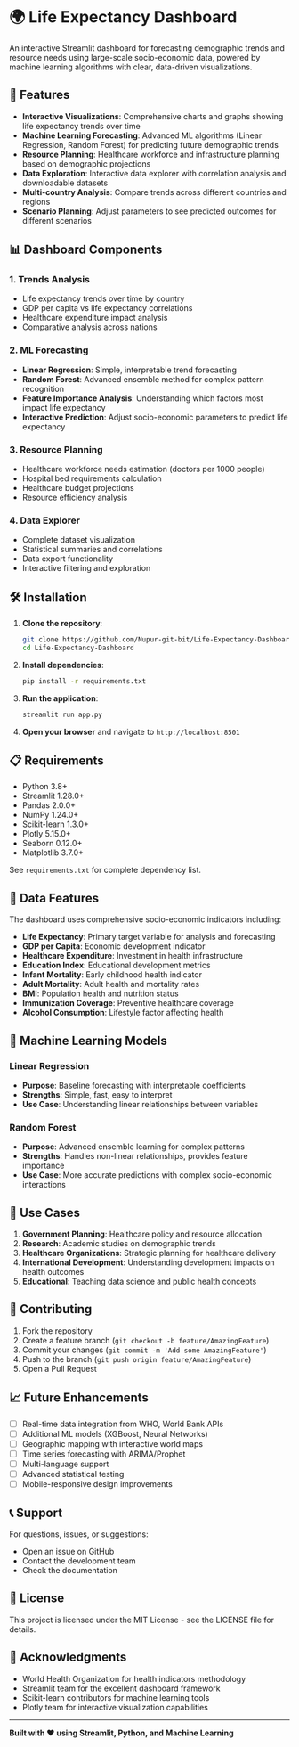 # 🌍 Life Expectancy Dashboard

An interactive Streamlit dashboard for forecasting demographic trends and resource needs using large-scale socio-economic data, powered by machine learning algorithms with clear, data-driven visualizations.

## 🚀 Features

- **Interactive Visualizations**: Comprehensive charts and graphs showing life expectancy trends over time
- **Machine Learning Forecasting**: Advanced ML algorithms (Linear Regression, Random Forest) for predicting future demographic trends
- **Resource Planning**: Healthcare workforce and infrastructure planning based on demographic projections
- **Data Exploration**: Interactive data explorer with correlation analysis and downloadable datasets
- **Multi-country Analysis**: Compare trends across different countries and regions
- **Scenario Planning**: Adjust parameters to see predicted outcomes for different scenarios

## 📊 Dashboard Components

### 1. Trends Analysis
- Life expectancy trends over time by country
- GDP per capita vs life expectancy correlations
- Healthcare expenditure impact analysis
- Comparative analysis across nations

### 2. ML Forecasting
- **Linear Regression**: Simple, interpretable trend forecasting
- **Random Forest**: Advanced ensemble method for complex pattern recognition
- **Feature Importance Analysis**: Understanding which factors most impact life expectancy
- **Interactive Prediction**: Adjust socio-economic parameters to predict life expectancy

### 3. Resource Planning
- Healthcare workforce needs estimation (doctors per 1000 people)
- Hospital bed requirements calculation
- Healthcare budget projections
- Resource efficiency analysis

### 4. Data Explorer
- Complete dataset visualization
- Statistical summaries and correlations
- Data export functionality
- Interactive filtering and exploration

## 🛠️ Installation

1. **Clone the repository**:
   ```bash
   git clone https://github.com/Nupur-git-bit/Life-Expectancy-Dashboard.git
   cd Life-Expectancy-Dashboard
   ```

2. **Install dependencies**:
   ```bash
   pip install -r requirements.txt
   ```

3. **Run the application**:
   ```bash
   streamlit run app.py
   ```

4. **Open your browser** and navigate to `http://localhost:8501`

## 📋 Requirements

- Python 3.8+
- Streamlit 1.28.0+
- Pandas 2.0.0+
- NumPy 1.24.0+
- Scikit-learn 1.3.0+
- Plotly 5.15.0+
- Seaborn 0.12.0+
- Matplotlib 3.7.0+

See `requirements.txt` for complete dependency list.

## 🧮 Data Features

The dashboard uses comprehensive socio-economic indicators including:

- **Life Expectancy**: Primary target variable for analysis and forecasting
- **GDP per Capita**: Economic development indicator
- **Healthcare Expenditure**: Investment in health infrastructure
- **Education Index**: Educational development metrics
- **Infant Mortality**: Early childhood health indicator
- **Adult Mortality**: Adult health and mortality rates
- **BMI**: Population health and nutrition status
- **Immunization Coverage**: Preventive healthcare coverage
- **Alcohol Consumption**: Lifestyle factor affecting health

## 🔬 Machine Learning Models

### Linear Regression
- **Purpose**: Baseline forecasting with interpretable coefficients
- **Strengths**: Simple, fast, easy to interpret
- **Use Case**: Understanding linear relationships between variables

### Random Forest
- **Purpose**: Advanced ensemble learning for complex patterns
- **Strengths**: Handles non-linear relationships, provides feature importance
- **Use Case**: More accurate predictions with complex socio-economic interactions

## 🎯 Use Cases

1. **Government Planning**: Healthcare policy and resource allocation
2. **Research**: Academic studies on demographic trends
3. **Healthcare Organizations**: Strategic planning for healthcare delivery
4. **International Development**: Understanding development impacts on health outcomes
5. **Educational**: Teaching data science and public health concepts

## 🤝 Contributing

1. Fork the repository
2. Create a feature branch (`git checkout -b feature/AmazingFeature`)
3. Commit your changes (`git commit -m 'Add some AmazingFeature'`)
4. Push to the branch (`git push origin feature/AmazingFeature`)
5. Open a Pull Request

## 📈 Future Enhancements

- [ ] Real-time data integration from WHO, World Bank APIs
- [ ] Additional ML models (XGBoost, Neural Networks)
- [ ] Geographic mapping with interactive world maps
- [ ] Time series forecasting with ARIMA/Prophet
- [ ] Multi-language support
- [ ] Advanced statistical testing
- [ ] Mobile-responsive design improvements

## 📞 Support

For questions, issues, or suggestions:
- Open an issue on GitHub
- Contact the development team
- Check the documentation

## 📄 License

This project is licensed under the MIT License - see the LICENSE file for details.

## 🙏 Acknowledgments

- World Health Organization for health indicators methodology
- Streamlit team for the excellent dashboard framework
- Scikit-learn contributors for machine learning tools
- Plotly team for interactive visualization capabilities

---

**Built with ❤️ using Streamlit, Python, and Machine Learning**
